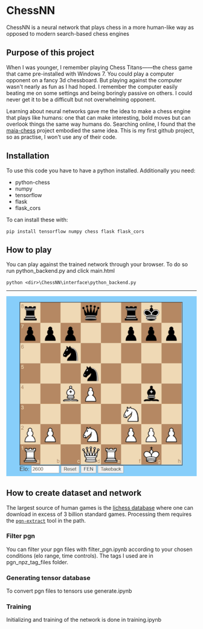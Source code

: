# ChessNN

ChessNN is a neural network that plays chess in a more human-like way as opposed to modern search-based chess engines


## Purpose of this project 

When I was younger, I remember playing Chess Titans——the chess game that came pre-installed with Windows 7. You could play a computer opponent on a fancy 3d chessboard. But playing against the computer wasn't nearly as fun as I had hoped. I remember the computer easily beating me on some settings and being boringly passive on others. I could never get it to be a difficult but not overwhelming opponent.

Learning about neural networks gave me the idea to make a chess engine that plays like humans: one that can make interesting, bold moves but can overlook things the same way humans do. Searching online, I found that the [maia-chess](https://github.com/CSSLab/maia-chess/tree/3d1fa7512401a6792dc7e5cd21f52c684df55cc7) project embodied the same idea. This is my first github project, so as practise, I won't use any of their code. 

## Installation
To use this code you have to have a python installed. Additionally you need:
- python-chess
- numpy
- tensorflow
- flask
- flask_cors

To can install these with:
```
pip install tensorflow numpy chess flask flask_cors
```

## How to play

You can play against the trained network through your browser. 
To do so run python_backend.py and click main.html

```
python <dir>\ChessNN\interface\python_backend.py
```
---
![Alt Text](Animation.gif)

## How to create dataset and network

The largest source of human games is the [lichess database](https://database.lichess.org/) where one can download in excess of 3 billion standard games. 
Processing them requires the 
[`pgn-extract`](https://www.cs.kent.ac.uk/people/staff/djb/pgn-extract/) tool in the path.


### Filter pgn

You can filter your pgn files with filter_pgn.ipynb according to your chosen conditions (elo range, time controls). The tags I used are in pgn_npz_tag_files folder.

### Generating tensor database

To convert pgn files to tensors use generate.ipynb

### Training

Initializing and training of the network is done in training.ipynb

